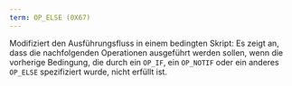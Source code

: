 ```yaml
---
term: OP_ELSE (0X67)
---
```


Modifiziert den Ausführungsfluss in einem bedingten Skript: Es zeigt an, dass die nachfolgenden Operationen ausgeführt werden sollen, wenn die vorherige Bedingung, die durch ein `OP_IF`, ein `OP_NOTIF` oder ein anderes `OP_ELSE` spezifiziert wurde, nicht erfüllt ist.